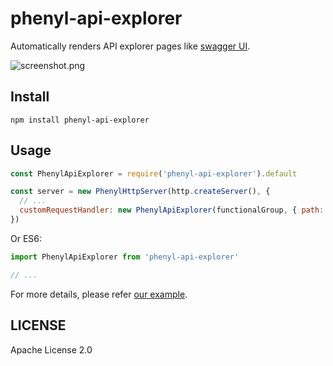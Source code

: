 # phenyl-api-explorer
Automatically renders API explorer pages like [swagger UI](https://github.com/swagger-api/swagger-ui).

![screenshot.png](https://github.com/phenyl-js/phenyl/raw/master/modules/phenyl-api-explorer/examples/screenshot.png)

## Install
```
npm install phenyl-api-explorer
```

## Usage
```js
const PhenylApiExplorer = require('phenyl-api-explorer').default

const server = new PhenylHttpServer(http.createServer(), {
  // ...
  customRequestHandler: new PhenylApiExplorer(functionalGroup, { path: '/explorer' }).handler,
})
```

Or ES6:

```js
import PhenylApiExplorer from 'phenyl-api-explorer'

// ...
```

For more details, please refer [our example](https://github.com/phenyl-js/phenyl/tree/master/modules/phenyl-api-explorer/examples).

## LICENSE
Apache License 2.0
